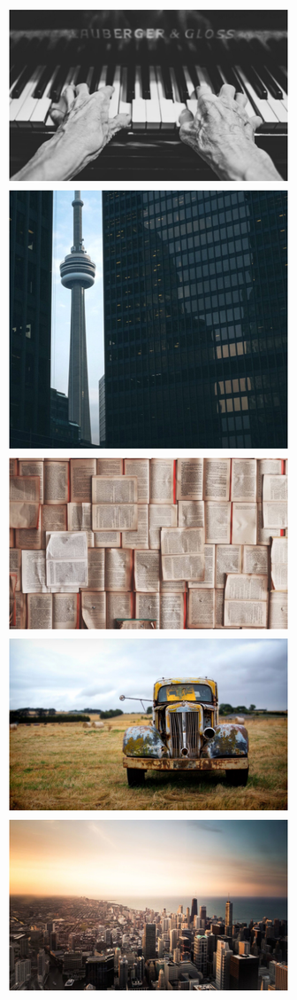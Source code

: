 ![](https://raw.githubusercontent.com/firepress-org/themes-content/master/110_common-pictures/online/grandiose-a/grandiose107.jpg)

![](https://raw.githubusercontent.com/firepress-org/themes-content/master/110_common-pictures/online/grandiose-a/grandiose109.jpg)

![](https://raw.githubusercontent.com/firepress-org/themes-content/master/110_common-pictures/online/grandiose-a/grandiose110.jpg)

![](https://raw.githubusercontent.com/firepress-org/themes-content/master/110_common-pictures/online/grandiose-a/grandiose111.jpg)

![](https://raw.githubusercontent.com/firepress-org/themes-content/master/110_common-pictures/online/grandiose-a/grandiose112.jpg)